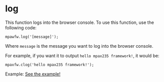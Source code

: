 # log
This function logs into the browser console. To use this function, use the following code:

`mpawfw.log('[message]');`

Where `message` is the message you want to log into the browser console.

For example, if you want it to output `hello mpax235 framework!`, it would be:

`mpaxfw.clog('hello mpax235 framework!');`

Example: <a href="documentation/functions/examples/log/log.html">See the example!</a>